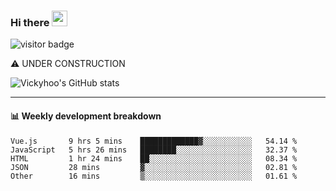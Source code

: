 ### Hi there <a href="https://www.gautamkrishnar.com/"><img src="https://media.giphy.com/media/hvRJCLFzcasrR4ia7z/giphy.gif" width="25px"></a>

![visitor badge](https://visitor-badge.glitch.me/badge?page_id=vickyhoo.vickyhoo&left_color=black&right_color=cornflowerblue)

⚠️ UNDER CONSTRUCTION

![Vickyhoo's GitHub stats](https://github-readme-stats.vercel.app/api?username=vickyhoo&theme=react&show_icons=true&count_private=true)

---

#### :bar_chart: Weekly development breakdown

<!--START_SECTION:waka-->

```text
Vue.js       9 hrs 5 mins    █████████████▓░░░░░░░░░░░   54.14 %
JavaScript   5 hrs 26 mins   ████████░░░░░░░░░░░░░░░░░   32.37 %
HTML         1 hr 24 mins    ██░░░░░░░░░░░░░░░░░░░░░░░   08.34 %
JSON         28 mins         ▓░░░░░░░░░░░░░░░░░░░░░░░░   02.81 %
Other        16 mins         ▒░░░░░░░░░░░░░░░░░░░░░░░░   01.61 %
```

<!--END_SECTION:waka-->


<!--
**vickyhoo/vickyhoo** is a ✨ _special_ ✨ repository because its `README.md` (this file) appears on your GitHub profile.

Here are some ideas to get you started:

- 🔭 I’m currently working on ...
- 🌱 I’m currently learning ...
- 👯 I’m looking to collaborate on ...
- 🤔 I’m looking for help with ...
- 💬 Ask me about ...
- 📫 How to reach me: ...
- 😄 Pronouns: ...
- ⚡ Fun fact: ...
-->
